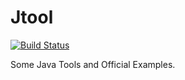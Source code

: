 # Jtool
[![Build Status](https://www.travis-ci.org/melodyfff/Jtool.svg?branch=master)](https://www.travis-ci.org/melodyfff/Jtool)  

Some Java Tools and Official Examples.


